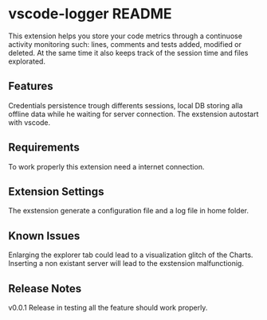 # vscode-logger README

This extension helps you store your code metrics through a continuose activity monitoring such: lines, comments and tests added, modified or deleted. At the same time it also keeps track of the session time and files explorated.

## Features

Credentials persistence trough differents sessions, local DB storing alla offline data while he waiting for server connection. The exstension autostart with vscode.


## Requirements

To work properly this extension need a internet connection.

## Extension Settings

The exstension generate a configuration file and a log file in home folder.

## Known Issues

Enlarging the explorer tab could lead to a visualization glitch of the Charts.
Inserting a non existant server will lead to the exstension malfunctionig.

## Release Notes

v0.0.1
Release in testing all the feature should work properly.

